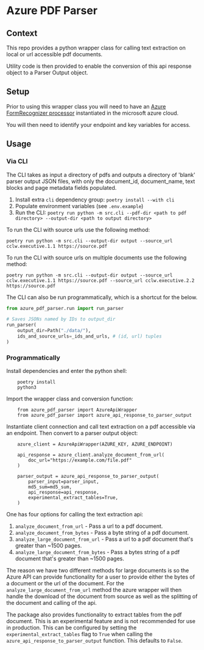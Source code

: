 # Azure PDF Parser 

## Context 

This repo provides a python wrapper class for calling text extraction on local or url accessible pdf documents. 

Utility code is then provided to enable the conversion of this api response object to a Parser Output object.


## Setup 

Prior to using this wrapper class you will need to have an [Azure FormRecognizer processor](https://azure.microsoft.com/en-gb/products/form-recognizer) instantiated in the microsoft azure cloud. 

You will then need to identify your endpoint and key variables for access. 

## Usage

### Via CLI

The CLI takes as input a directory of pdfs and outputs a directory of 'blank' parser output JSON files, with only the document_id, document_name, text blocks and page metadata fields populated.

1. Install extra `cli` dependency group: `poetry install --with cli`
2. Populate environment variables (see `.env.example`)
3. Run the CLI: `poetry run python -m src.cli --pdf-dir <path to pdf directory> --output-dir <path to output directory>`

To run the CLI with source urls use the following method:
```shell
poetry run python -m src.cli --output-dir output --source_url cclw.executive.1.1 https://source.pdf
```

To run the CLI with source urls on multiple documents use the following method: 
```shell
poetry run python -m src.cli --output-dir output --source_url cclw.executive.1.1 https://source.pdf --source_url cclw.executive.2.2 https://source.pdf
```

The CLI can also be run programmatically, which is a shortcut for the below.

``` python
from azure_pdf_parser.run import run_parser

# Saves JSONs named by IDs to output_dir
run_parser(
    output_dir=Path("./data/"),
    ids_and_source_urls=_ids_and_urls, # (id, url) tuples
)
```

### Programmatically

Install dependencies and enter the python shell: 

        poetry install
        python3 

Import the wrapper class and conversion function: 

        from azure_pdf_parser import AzureApiWrapper
        from azure_pdf_parser import azure_api_response_to_parser_output

Instantiate client connection and call text extraction on a pdf accessible via an endpoint. Then convert to a parser output object:

        azure_client = AzureApiWrapper(AZURE_KEY, AZURE_ENDPOINT)

        api_response = azure_client.analyze_document_from_url(
            doc_url="https://example.com/file.pdf"
        )
        
        parser_output = azure_api_response_to_parser_output(
            parser_input=parser_input,
            md5_sum=md5_sum,
            api_response=api_response,
            experimental_extract_tables=True,
        )


One has four options for calling the text extraction api:

1. `analyze_document_from_url` - Pass a url to a pdf document.
2. `analyze_document_from_bytes` - Pass a byte string of a pdf document.
3. `analyze_large_document_from_url` - Pass a url to a pdf document that's greater than ~1500 pages.
4. `analyze_large_document_from_bytes` - Pass a bytes string of a pdf document that's greater than ~1500 pages. 

The reason we have two different methods for large documents is so the Azure API can provide functionality for a user to provide either the bytes of a document or the url of the document. For the `analyze_large_document_from_url` method the azure wrapper will then handle the download of the document from source as well as the splitting of the document and calling of the api. 

The package also provides functionality to extract tables from the pdf document. This is an experimental feature and is not recommended for use in production. This can be configured by setting the `experimental_extract_tables` flag to `True` when calling the `azure_api_response_to_parser_output` function. This defaults to `False`.